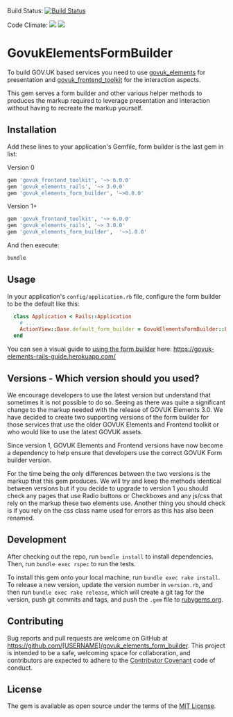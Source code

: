 Build Status: 
[![Build Status](https://travis-ci.org/ministryofjustice/govuk_elements_form_builder.svg)](https://travis-ci.org/ministryofjustice/govuk_elements_form_builder)

Code Climate: <a href="https://codeclimate.com/github/ministryofjustice/govuk_elements_form_builder"><img src="https://codeclimate.com/github/ministryofjustice/govuk_elements_form_builder/badges/gpa.svg" /></a> <a href="https://codeclimate.com/github/ministryofjustice/govuk_elements_form_builder/coverage"><img src="https://codeclimate.com/github/ministryofjustice/govuk_elements_form_builder/badges/coverage.svg" /></a>

# GovukElementsFormBuilder

To build GOV.UK based services you need to use 
[govuk_elements](https://github.com/alphagov/govuk_elements) for presentation 
and [govuk_frontend_toolkit](https://github.com/alphagov/govuk_frontend_toolkit) 
for the interaction aspects.

This gem serves a form builder and other various helper methods to produces the 
markup required to leverage presentation and interaction without having to 
recreate the markup yourself.

## Installation

Add these lines to your application's Gemfile, form builder is the last gem in list:

Version 0

```ruby
gem 'govuk_frontend_toolkit', '~> 6.0.0'
gem 'govuk_elements_rails', '~> 3.0.0'
gem 'govuk_elements_form_builder', '~>0.0.0'
```

Version 1+
```ruby
gem 'govuk_frontend_toolkit', '~> 6.0.0'
gem 'govuk_elements_rails', '~> 3.0.0'
gem 'govuk_elements_form_builder',  '~>1.0.0'
```
  
And then execute:

```sh
bundle
```

## Usage

In your application's `config/application.rb` file, configure the form builder 
to be the default like this:

```rb
  class Application < Rails::Application
    # ...
    ActionView::Base.default_form_builder = GovukElementsFormBuilder::FormBuilder
  end
```

You can see a visual guide to 
[using the form builder](https://govuk-elements-rails-guide.herokuapp.com/) 
here: https://govuk-elements-rails-guide.herokuapp.com/


## Versions - Which version should you used?

We encourage developers to use the latest version but understand that sometimes
it is not possible to do so. Seeing as there was quite a significant change
to the markup needed with the release of GOVUK Elements 3.0. We have decided to 
create two supporting versions of the form builder for those services that use 
the older GOVUK Elements and Frontend toolkit or who would like to use the 
latest GOVUK assets.
 
Since version 1, GOVUK Elements and Frontend versions have now become a dependency
to help ensure that developers use the correct GOVUK Form builder version.
 
 For the time being the only differences between the two versions is the markup
  that this gem produces. We will try and keep the methods identical between versions 
  but if you decide to upgrade to version 1 you should check any pages that use 
  Radio buttons or Checkboxes and any js/css that rely on the markup these two
  elements use. Another thing you should check is if you rely on the
  css class name used for errors as this has also been renamed.

## Development

After checking out the repo, run `bundle install` to install dependencies. 
Then, run `bundle exec rspec` to run the tests.

To install this gem onto your local machine, run `bundle exec rake install`. 
To release a new version, update the version number in `version.rb`, and then 
run `bundle exec rake release`, which will create a git tag for the version, 
push git commits and tags, and push the `.gem` file to 
[rubygems.org](https://rubygems.org).



## Contributing

Bug reports and pull requests are welcome on GitHub at 
https://github.com/[USERNAME]/govuk_elements_form_builder. This project is 
intended to be a safe, welcoming space for collaboration, and contributors are 
expected to adhere to the [Contributor Covenant](contributor-covenant.org) 
code of conduct.


## License

The gem is available as open source under the terms of 
the [MIT License](http://opensource.org/licenses/MIT).

